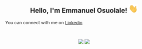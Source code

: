 


<div align="center">
    <h2>Hello, I'm Emmanuel Osuolale! <img src="https://github.com/salonigupta1/salonigupta1/blob/master/Assets/Hi.gif" width="29px"></h2>
  </a>
</div>

You can connect with me on [Linkedin](https://linkedin.com/iyanuloluwa-osuolale)

<br>
<p align="center">
  <img width="48%" src="https://github-readme-stats.vercel.app/api?username=dmarinere&show_icons=true&theme=tokyonight" />
  <img width="48%" src="https://github-readme-streak-stats.herokuapp.com/?user=dmarinere&theme=tokyonight" />
</p>
